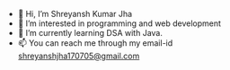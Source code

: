 - 👋 Hi, I’m Shreyansh Kumar Jha
- 👀 I’m interested in programming and web development
- 🌱 I’m currently learning DSA with Java.
- 📫 You can reach me through my email-id shreyanshjha170705@gmail.com
<!--- - 💞️ I’m looking to collaborate on ... --->
<!---
Shreyansh2206380/Shreyansh2206380 is a ✨ special ✨ repository because its `README.md` (this file) appears on your GitHub profile.
You can click the Preview link to take a look at your changes.
--->
